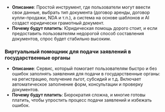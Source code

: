 - **Описание**: Простой инструмент, где пользователи могут ввести свои данные, выбрать тип документа (договор аренды, договор купли-продажи, NDA и т.п.), а система на основе шаблонов и AI создаст юридически грамотный документ.
- **Почему будут платить**: Юридическая помощь дорого стоит, и если предоставить пользователям недорогой способ составления документов, спрос будет стабильно высоким.


### **Виртуальный помощник для подачи заявлений в государственные органы**

- **Описание**: Сервис, который помогает пользователям быстро и без ошибок заполнять заявления для подачи в государственные органы: на регистрацию, получение льгот, субсидий и т.д. Включает автоматическое заполнение форм, консультации и проверку документов.
- **Почему будут платить**: Бюрократия сложна, и многие готовы платить, чтобы упростить процесс подачи заявлений и избежать ошибок.
